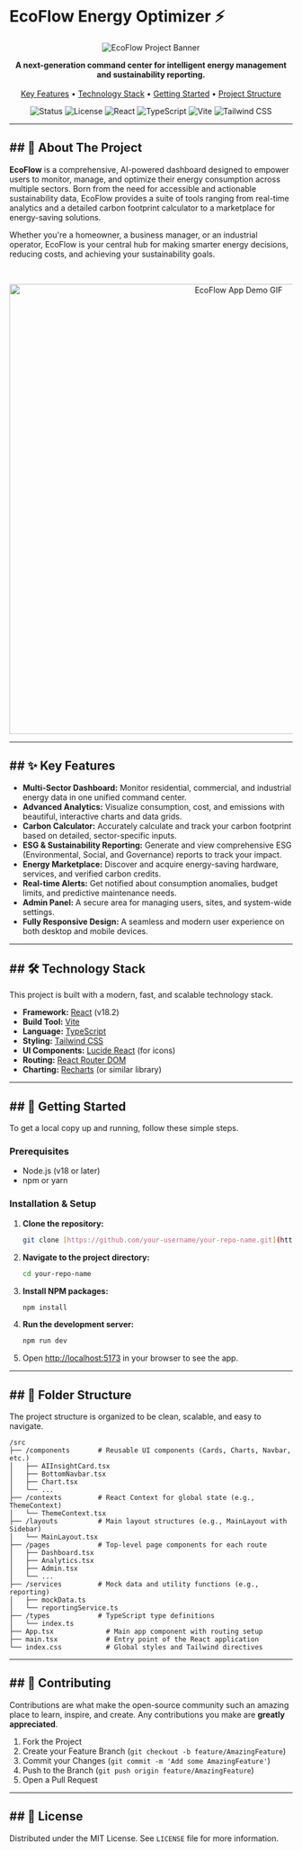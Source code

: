 # EcoFlow Energy Optimizer ⚡

<p align="center">
  <img src="[https://i.ibb.co/68q30C4/Eco-Flow-Banner.png](https://i.ibb.co/Zp3MsbNf/image.png)" alt="EcoFlow Project Banner" />
</p>

<p align="center">
  <strong>A next-generation command center for intelligent energy management and sustainability reporting.</strong>
  <br />
  <br />
  <a href="#key-features-">Key Features</a> •
  <a href="#technology-stack-">Technology Stack</a> •
  <a href="#getting-started-">Getting Started</a> •
  <a href="#folder-structure-">Project Structure</a>
</p>

<p align="center">
  <img src="https://img.shields.io/badge/status-active-brightgreen.svg" alt="Status" />
  <img src="https://img.shields.io/badge/license-MIT-blue.svg" alt="License" />
  <img src="https://img.shields.io/badge/react-18.2.0-61DAFB.svg?logo=react" alt="React" />
  <img src="https://img.shields.io/badge/typescript-5.2.2-3178C6.svg?logo=typescript" alt="TypeScript" />
  <img src="https://img.shields.io/badge/vite-5.2.0-646CFF.svg?logo=vite" alt="Vite" />
  <img src="https://img.shields.io/badge/tailwind_css-3.4.1-38B2AC.svg?logo=tailwind-css" alt="Tailwind CSS" />
</p>

---

## ## 📖 About The Project

**EcoFlow** is a comprehensive, AI-powered dashboard designed to empower users to monitor, manage, and optimize their energy consumption across multiple sectors. Born from the need for accessible and actionable sustainability data, EcoFlow provides a suite of tools ranging from real-time analytics and a detailed carbon footprint calculator to a marketplace for energy-saving solutions.

Whether you're a homeowner, a business manager, or an industrial operator, EcoFlow is your central hub for making smarter energy decisions, reducing costs, and achieving your sustainability goals.

<br>

<p align="center">
  <img src="https://i.ibb.co/jGGx2nF/ecoflow-demo.gif" alt="EcoFlow App Demo GIF" width="800"/>
</p>

---

## ## ✨ Key Features

* **Multi-Sector Dashboard:** Monitor residential, commercial, and industrial energy data in one unified command center.
* **Advanced Analytics:** Visualize consumption, cost, and emissions with beautiful, interactive charts and data grids.
* **Carbon Calculator:** Accurately calculate and track your carbon footprint based on detailed, sector-specific inputs.
* **ESG & Sustainability Reporting:** Generate and view comprehensive ESG (Environmental, Social, and Governance) reports to track your impact.
* **Energy Marketplace:** Discover and acquire energy-saving hardware, services, and verified carbon credits.
* **Real-time Alerts:** Get notified about consumption anomalies, budget limits, and predictive maintenance needs.
* **Admin Panel:** A secure area for managing users, sites, and system-wide settings.
* **Fully Responsive Design:** A seamless and modern user experience on both desktop and mobile devices.

---

## ## 🛠️ Technology Stack

This project is built with a modern, fast, and scalable technology stack.

* **Framework:** [React](https://reactjs.org/) (v18.2)
* **Build Tool:** [Vite](https://vitejs.dev/)
* **Language:** [TypeScript](https://www.typescriptlang.org/)
* **Styling:** [Tailwind CSS](https://tailwindcss.com/)
* **UI Components:** [Lucide React](https://lucide.dev/) (for icons)
* **Routing:** [React Router DOM](https://reactrouter.com/)
* **Charting:** [Recharts](https://recharts.org/) (or similar library)

---

## ## 🚀 Getting Started

To get a local copy up and running, follow these simple steps.

### Prerequisites

* Node.js (v18 or later)
* npm or yarn

### Installation & Setup

1.  **Clone the repository:**
    ```sh
    git clone [https://github.com/your-username/your-repo-name.git](https://github.com/your-username/your-repo-name.git)
    ```
2.  **Navigate to the project directory:**
    ```sh
    cd your-repo-name
    ```
3.  **Install NPM packages:**
    ```sh
    npm install
    ```
4.  **Run the development server:**
    ```sh
    npm run dev
    ```
5.  Open [http://localhost:5173](http://localhost:5173) in your browser to see the app.

---

## ## 📂 Folder Structure

The project structure is organized to be clean, scalable, and easy to navigate.

```
/src
├── /components       # Reusable UI components (Cards, Charts, Navbar, etc.)
│   ├── AIInsightCard.tsx
│   ├── BottomNavbar.tsx
│   ├── Chart.tsx
│   └── ...
├── /contexts         # React Context for global state (e.g., ThemeContext)
│   └── ThemeContext.tsx
├── /layouts          # Main layout structures (e.g., MainLayout with Sidebar)
│   └── MainLayout.tsx
├── /pages            # Top-level page components for each route
│   ├── Dashboard.tsx
│   ├── Analytics.tsx
│   ├── Admin.tsx
│   └── ...
├── /services         # Mock data and utility functions (e.g., reporting)
│   ├── mockData.ts
│   └── reportingService.ts
├── /types            # TypeScript type definitions
│   └── index.ts
├── App.tsx             # Main app component with routing setup
├── main.tsx            # Entry point of the React application
└── index.css           # Global styles and Tailwind directives
```

---

## ## 🤝 Contributing

Contributions are what make the open-source community such an amazing place to learn, inspire, and create. Any contributions you make are **greatly appreciated**.

1.  Fork the Project
2.  Create your Feature Branch (`git checkout -b feature/AmazingFeature`)
3.  Commit your Changes (`git commit -m 'Add some AmazingFeature'`)
4.  Push to the Branch (`git push origin feature/AmazingFeature`)
5.  Open a Pull Request

---

## ## 📄 License

Distributed under the MIT License. See `LICENSE` file for more information.

